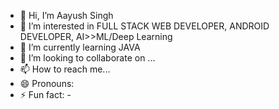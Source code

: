 - 👋 Hi, I’m Aayush Singh
- 👀 I’m interested in FULL STACK WEB DEVELOPER, ANDROID DEVELOPER, AI>>ML/Deep Learning
- 🌱 I’m currently learning JAVA 
- 💞️ I’m looking to collaborate on ...
- 📫 How to reach me...
- 😄 Pronouns:  
- ⚡ Fun fact: -

<!---
CodeWithAayush145/CodeWithAayush145 is a ✨ special ✨ repository because its `README.md` (this file) appears on your GitHub profile.
You can click the Preview link to take a look at your changes.
--->
